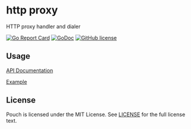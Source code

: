 # http proxy

HTTP proxy handler and dialer

[![Go Report Card](https://goreportcard.com/badge/github.com/wzshiming/httpproxy)](https://goreportcard.com/report/github.com/wzshiming/httpproxy)
[![GoDoc](https://godoc.org/github.com/wzshiming/httpproxy?status.svg)](https://godoc.org/github.com/wzshiming/httpproxy)
[![GitHub license](https://img.shields.io/github/license/wzshiming/httpproxy.svg)](https://github.com/wzshiming/httpproxy/blob/master/LICENSE)

## Usage

[API Documentation](https://godoc.org/github.com/wzshiming/httpproxy)

[Example](https://godoc.org/github.com/wzshiming/httpproxy/cmd)

## License

Pouch is licensed under the MIT License. See [LICENSE](https://github.com/wzshiming/httpproxy/blob/master/LICENSE) for the full license text.

